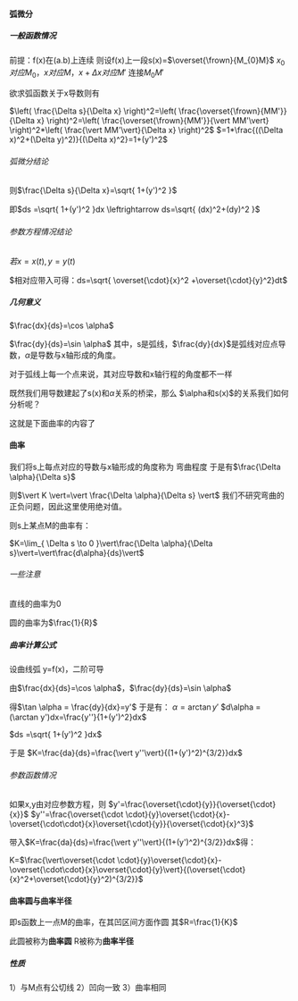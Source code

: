 #### 弧微分

##### 一般函数情况
前提：f(x)在(a.b)上连续
则设f(x)上一段s(x)=$\overset{\frown}{M_{0}M}$
$x_{0}对应M_{0}，x对应M，x+\Delta x对应M'$
连接$M_{0}M'$

欲求弧函数关于x导数则有

$\left( \frac{\Delta s}{\Delta x} \right)^2=\left( \frac{\overset{\frown}{MM'}}{\Delta x} \right)^2=\left( \frac{\overset{\frown}{MM'}}{\vert MM'\vert} \right)^2*\left( \frac{\vert MM'\vert}{\Delta x} \right)^2$
$=1*\frac{((\Delta x)^2+(\Delta y)^2)}{(\Delta x)^2}=1+(y')^2$

###### 弧微分结论
则$\frac{\Delta s}{\Delta x}=\sqrt{ 1+(y')^2 }$

即$ds =\sqrt{ 1+(y')^2 }dx \leftrightarrow ds=\sqrt{ (dx)^2+(dy)^2 }$

###### 参数方程情况结论
$若x=x(t),y=y(t)$

$相对应带入可得：ds=\sqrt{ \overset{\cdot}{x}^2 +\overset{\cdot}{y}^2}dt$

##### 几何意义
$\frac{dx}{ds}=\cos \alpha$

$\frac{dy}{ds}=\sin \alpha$
其中，s是弧线，$\frac{dy}{dx}$是弧线对应点导数，$\alpha$是导数与x轴形成的角度。

对于弧线上每一个点来说，其对应导数和x轴行程的角度都不一样

既然我们用导数建起了s(x)和$\alpha$关系的桥梁，那么
$\alpha和s(x)$的关系我们如何分析呢？

这就是下面曲率的内容了

#### 曲率

我们将s上每点对应的导数与x轴形成的角度称为 弯曲程度
于是有$\frac{\Delta \alpha}{\Delta s}$

则$\vert K \vert=\vert \frac{\Delta \alpha}{\Delta s} \vert$
我们不研究弯曲的正负问题，因此这里使用绝对值。

则s上某点M的曲率有：

$K=\lim_{ \Delta s \to 0 }\vert\frac{\Delta \alpha}{\Delta s}\vert=\vert\frac{d\alpha}{ds}\vert$

###### 一些注意
直线的曲率为0

圆的曲率为$\frac{1}{R}$

##### 曲率计算公式

设曲线弧 y=f(x)，二阶可导

由$\frac{dx}{ds}=\cos \alpha$，$\frac{dy}{ds}=\sin \alpha$

得$\tan \alpha = \frac{dy}{dx}=y'$
于是有：
$\alpha = \arctan y'$
$d\alpha = (\arctan y')dx=\frac{y''}{1+(y')^2}dx$

$ds =\sqrt{ 1+(y')^2 }dx$

于是
$K=\frac{da}{ds}=\frac{\vert y''\vert}{(1+(y')^2)^{3/2}}dx$
###### 参数函数情况

如果x,y由对应参数方程，则
$y'=\frac{\overset{\cdot}{y}}{\overset{\cdot}{x}}$
$y''=\frac{\overset{\cdot \cdot}{y}\overset{\cdot}{x}-\overset{\cdot\cdot}{x}\overset{\cdot}{y}}{\overset{\cdot}{x}^3}$

带入$K=\frac{da}{ds}=\frac{\vert y''\vert}{(1+(y')^2)^{3/2}}dx$得：

K=$\frac{\vert\overset{\cdot \cdot}{y}\overset{\cdot}{x}-\overset{\cdot\cdot}{x}\overset{\cdot}{y}\vert}{(\overset{\cdot}{x}^2+\overset{\cdot}{y}^2)^{3/2}}$



#### 曲率圆与曲率半径

即s函数上一点M的曲率，在其凹区间方面作圆
其$R=\frac{1}{K}$

此圆被称为**曲率圆**
R被称为**曲率半径**

##### 性质
1）与M点有公切线
2）凹向一致
3）曲率相同